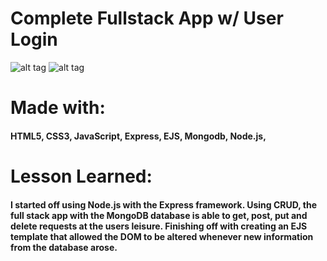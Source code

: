 # Complete Fullstack App w/ User Login

![alt tag](https://i.imgur.com/aTmYC1W.png)
![alt tag](https://i.imgur.com/NIPvkEN.png)

# Made with:
####  HTML5, CSS3, JavaScript, Express, EJS, Mongodb, Node.js, 

# Lesson Learned:
#### I started off using Node.js with the Express framework. Using CRUD, the full stack app with the MongoDB database is able to get, post, put and delete requests at the users leisure. Finishing off with creating an EJS template that allowed the DOM to be altered whenever new information from the database arose.
